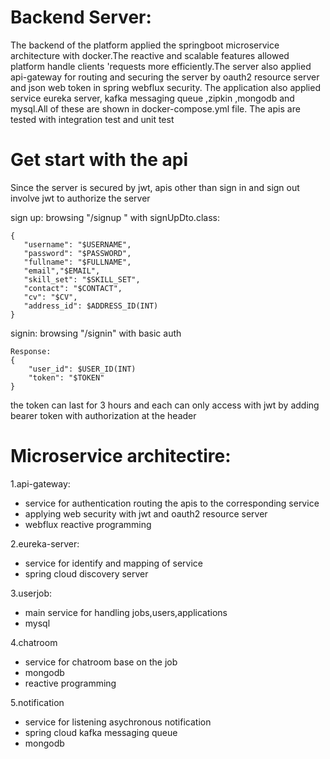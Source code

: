# Backend Server:
The backend of the platform applied the springboot microservice architecture with docker.The reactive and scalable features allowed platform handle clients 'requests 
more efficiently.The server also applied api-gateway for routing and securing the server by oauth2 resource server and json web token in spring webflux security.
The application also applied service eureka server, kafka messaging queue ,zipkin ,mongodb and mysql.All of these are shown in docker-compose.yml file.
The apis are tested with integration test and unit test


# Get start with the api
Since the server is secured by jwt, apis other than sign in and sign out involve jwt to authorize the server

sign up:
browsing "/signup " with signUpDto.class:

```
{
   "username": "$USERNAME",
   "password": "$PASSWORD",
   "fullname": "$FULLNAME",
   "email","$EMAIL",
   "skill_set": "$SKILL_SET",
   "contact": "$CONTACT",
   "cv": "$CV",
   "address_id": $ADDRESS_ID(INT)
}
```

signin:
browsing "/signin" with basic auth

```
Response:
{
    "user_id": $USER_ID(INT)
    "token": "$TOKEN"
}
```



the token can last for 3 hours and each can only access with jwt by adding bearer token with authorization at the header

# Microservice architectire:
1.api-gateway:
- service for authentication routing the apis to the corresponding service
- applying web security with jwt and oauth2 resource server
- webflux reactive programming

2.eureka-server:
- service for identify and mapping of service
- spring cloud discovery server

3.userjob:
- main service for handling jobs,users,applications
- mysql

4.chatroom
- service for chatroom base on the job
- mongodb
- reactive programming

5.notification
- service for listening asychronous notification
- spring cloud kafka messaging queue
- mongodb

